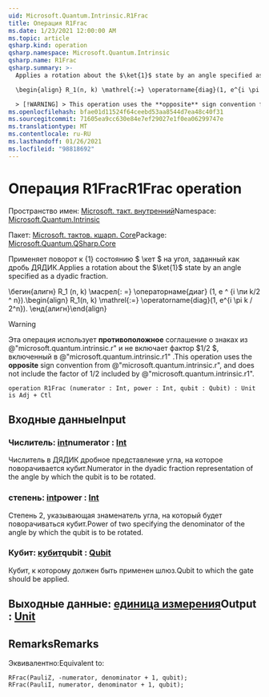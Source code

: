 ```yaml
---
uid: Microsoft.Quantum.Intrinsic.R1Frac
title: Операция R1Frac
ms.date: 1/23/2021 12:00:00 AM
ms.topic: article
qsharp.kind: operation
qsharp.namespace: Microsoft.Quantum.Intrinsic
qsharp.name: R1Frac
qsharp.summary: >-
  Applies a rotation about the $\ket{1}$ state by an angle specified as a dyadic fraction.

  \begin{align} R_1(n, k) \mathrel{:=} \operatorname{diag}(1, e^{i \pi k / 2^n}). \end{align}

  > [!WARNING] > This operation uses the **opposite** sign convention from > @"microsoft.quantum.intrinsic.r", and does not include the > factor of $1/ 2$ included by @"microsoft.quantum.intrinsic.r1".
ms.openlocfilehash: bfae01d11524f64ceebd53aa8544d7ea48c40f31
ms.sourcegitcommit: 71605ea9cc630e84e7ef29027e1f0ea06299747e
ms.translationtype: MT
ms.contentlocale: ru-RU
ms.lasthandoff: 01/26/2021
ms.locfileid: "98818692"
---
```

# <a name="r1frac-operation"></a><span data-ttu-id="be6aa-102">Операция R1Frac</span><span class="sxs-lookup"><span data-stu-id="be6aa-102">R1Frac operation</span></span>

<span data-ttu-id="be6aa-103">Пространство имен: [Microsoft. такт. внутренний](xref:Microsoft.Quantum.Intrinsic)</span><span class="sxs-lookup"><span data-stu-id="be6aa-103">Namespace: [Microsoft.Quantum.Intrinsic](xref:Microsoft.Quantum.Intrinsic)</span></span>

<span data-ttu-id="be6aa-104">Пакет: [Microsoft. тактов. кшарп. Core](https://nuget.org/packages/Microsoft.Quantum.QSharp.Core)</span><span class="sxs-lookup"><span data-stu-id="be6aa-104">Package: [Microsoft.Quantum.QSharp.Core](https://nuget.org/packages/Microsoft.Quantum.QSharp.Core)</span></span>


<span data-ttu-id="be6aa-105">Применяет поворот к {1} состоянию $ \кет $ на угол, заданный как дробь ДЯДИК.</span><span class="sxs-lookup"><span data-stu-id="be6aa-105">Applies a rotation about the $\ket{1}$ state by an angle specified as a dyadic fraction.</span></span>

<span data-ttu-id="be6aa-106">\бегин{алигн} R_1 (n, k) \масрел{: =} \операторнаме{диаг} (1, e ^ {i \пи k/2 ^ n}).</span><span class="sxs-lookup"><span data-stu-id="be6aa-106">\begin{align} R_1(n, k) \mathrel{:=} \operatorname{diag}(1, e^{i \pi k / 2^n}).</span></span>
<span data-ttu-id="be6aa-107">\енд{алигн}</span><span class="sxs-lookup"><span data-stu-id="be6aa-107">\end{align}</span></span>

> [!WARNING]
> <span data-ttu-id="be6aa-108">Эта операция использует **противоположное** соглашение о знаках из @"microsoft.quantum.intrinsic.r" и не включает фактор $1/2 $, включенный в @"microsoft.quantum.intrinsic.r1" .</span><span class="sxs-lookup"><span data-stu-id="be6aa-108">This operation uses the **opposite** sign convention from @"microsoft.quantum.intrinsic.r", and does not include the factor of $1/ 2$ included by @"microsoft.quantum.intrinsic.r1".</span></span>

```qsharp
operation R1Frac (numerator : Int, power : Int, qubit : Qubit) : Unit is Adj + Ctl
```


## <a name="input"></a><span data-ttu-id="be6aa-109">Входные данные</span><span class="sxs-lookup"><span data-stu-id="be6aa-109">Input</span></span>

### <a name="numerator--int"></a><span data-ttu-id="be6aa-110">Числитель: [int](xref:microsoft.quantum.lang-ref.int)</span><span class="sxs-lookup"><span data-stu-id="be6aa-110">numerator : [Int](xref:microsoft.quantum.lang-ref.int)</span></span>

<span data-ttu-id="be6aa-111">Числитель в ДЯДИК дробное представление угла, на которое поворачивается кубит.</span><span class="sxs-lookup"><span data-stu-id="be6aa-111">Numerator in the dyadic fraction representation of the angle by which the qubit is to be rotated.</span></span>


### <a name="power--int"></a><span data-ttu-id="be6aa-112">степень: [int](xref:microsoft.quantum.lang-ref.int)</span><span class="sxs-lookup"><span data-stu-id="be6aa-112">power : [Int](xref:microsoft.quantum.lang-ref.int)</span></span>

<span data-ttu-id="be6aa-113">Степень 2, указывающая знаменатель угла, на который будет поворачиваться кубит.</span><span class="sxs-lookup"><span data-stu-id="be6aa-113">Power of two specifying the denominator of the angle by which the qubit is to be rotated.</span></span>


### <a name="qubit--qubit"></a><span data-ttu-id="be6aa-114">Кубит: [кубит](xref:microsoft.quantum.lang-ref.qubit)</span><span class="sxs-lookup"><span data-stu-id="be6aa-114">qubit : [Qubit](xref:microsoft.quantum.lang-ref.qubit)</span></span>

<span data-ttu-id="be6aa-115">Кубит, к которому должен быть применен шлюз.</span><span class="sxs-lookup"><span data-stu-id="be6aa-115">Qubit to which the gate should be applied.</span></span>



## <a name="output--unit"></a><span data-ttu-id="be6aa-116">Выходные данные: [единица измерения](xref:microsoft.quantum.lang-ref.unit)</span><span class="sxs-lookup"><span data-stu-id="be6aa-116">Output : [Unit](xref:microsoft.quantum.lang-ref.unit)</span></span>



## <a name="remarks"></a><span data-ttu-id="be6aa-117">Remarks</span><span class="sxs-lookup"><span data-stu-id="be6aa-117">Remarks</span></span>

<span data-ttu-id="be6aa-118">Эквивалентно:</span><span class="sxs-lookup"><span data-stu-id="be6aa-118">Equivalent to:</span></span>

```qsharp
RFrac(PauliZ, -numerator, denominator + 1, qubit);
RFrac(PauliI, numerator, denominator + 1, qubit);
```